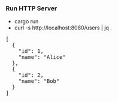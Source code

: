 ### Run HTTP Server

- cargo run
- curl -s http://localhost:8080/users | jq .

<pre>
[
  {
    "id": 1,
    "name": "Alice"
  },
  {
    "id": 2,
    "name": "Bob"
  }
]
</pre>
